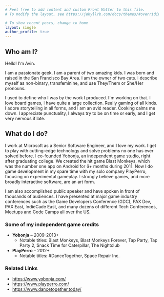 ```yaml
---
# Feel free to add content and custom Front Matter to this file.
# To modify the layout, see https://jekyllrb.com/docs/themes/#overriding-theme-defaults

# To show recent posts, change to home
layout: single
author_profile: true
---
```


## Who am I?

Hello! I'm Avin.

I am a passionate geek. I am a parent of two amazing kids. I was born and raised in the San Francisco Bay Area. I am the owner of two cats. I describe myself as non-binary, transfeminine, and use They/Them or She/Her pronouns.

I used to define who I was by the work I produced. I'm working on that. I love board games, I have quite a large collection. Really gaming of all kinds. I adore storytelling in all forms, and I am an avid reader. Cooking calms me down. I appreciate punctuality, I always try to be on time or early, and I get very nervous if late.

## What do I do?

I work at Microsoft as a Senior Software Engineer, and I love my work. I get to play with cutting-edge technology and solve problems no one has ever solved before. I co-founded Yobonja, an independent game studio, right after graduating college. We created the hit game Blast Monkeys, which was the number one app on Android for 6+ months during 2011. Now I do game development in my spare time with my solo company PlayPerro, focusing on experimental gameplay. I strongly believe games, and more broadly interactive software, are an art form.

I am also accomplished public speaker and have spoken in front of thousands of audiences. I have presented at major game industry conferences such as the Game Developers Conference (GDC), PAX Dev, PAX East, IndieCade East, and many dozens of different Tech Conferences, Meetups and Code Camps all over the US.


### Some of my independent game credits

* **Yobonja** – 2009-2013+
  * Notable titles: Blast Monkeys, Blast Monkeys Forever, Tap Party, Tap Party 2, Snack Time for Caterpillar, The Nightclub
* **PlayPerro** – 2012+
  * Notable titles: #DanceTogether, Space Repair Inc.


### Related Links

* <https://www.yobonja.com/>
* <https://www.playperro.com/>
* <https://www.dancetogether.today/>
